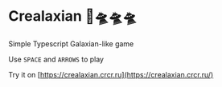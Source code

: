 # Crealaxian 🚀🛸🛸🛸

Simple Typescript Galaxian-like game

Use `SPACE` and `ARROWS` to play

Try it on [https://crealaxian.crcr.ru](https://crealaxian.crcr.ru/)
